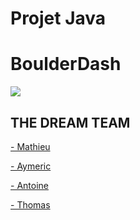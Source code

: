 
# Projet Java
# BoulderDash


<img src="https://gamefaqs.akamaized.net/box/0/2/1/2021_front.jpg">


## THE DREAM TEAM

[- Mathieu](https://www.facebook.com/search/top/?q=mathieu%20brisset)

[- Aymeric](https://www.facebook.com/aymeric.lemoine.5)

[- Antoine](https://www.facebook.com/antoine.robert.1610)

[- Thomas](https://www.facebook.com/thomas.buet.5)

